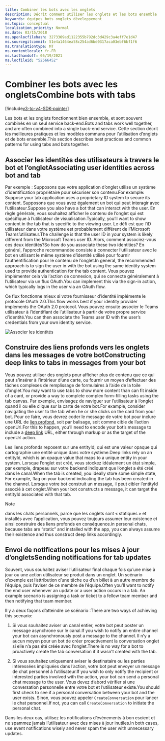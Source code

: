 ```yaml
---
title: Combiner les bots avec les onglets
description: Décrit comment utiliser les onglets et les bots ensemble
keywords: équipes bots onglets développement
ms.topic: conceptual
localization_priority: Normal
ms.date: 03/15/2018
ms.openlocfilehash: 3273369ad1122355b792dc3d429c3a4eff7e1d47
ms.sourcegitcommit: 51e4a1464ea58c254ad6bd0317aca03ebf6bf1f6
ms.translationtype: MT
ms.contentlocale: fr-FR
ms.lasthandoff: 05/19/2021
ms.locfileid: "52566452"
---
```

# <a name="combine-bots-with-tabs"></a><span data-ttu-id="353d9-104">Combiner les bots avec les onglets</span><span class="sxs-lookup"><span data-stu-id="353d9-104">Combine bots with tabs</span></span>

[!include[v3-to-v4-SDK-pointer](~/includes/v3-to-v4-pointer-bots.md)]

<span data-ttu-id="353d9-105">Les bots et les onglets fonctionnent bien ensemble, et sont souvent combinés en un seul service back-end.</span><span class="sxs-lookup"><span data-stu-id="353d9-105">Bots and tabs work well together, and are often combined into a single back-end service.</span></span> <span data-ttu-id="353d9-106">Cette section décrit les meilleures pratiques et les modèles communs pour l’utilisation d’onglets et de bots ensemble.</span><span class="sxs-lookup"><span data-stu-id="353d9-106">This section describes best practices and common patterns for using tabs and bots together.</span></span>

## <a name="associating-user-identities-across-bot-and-tab"></a><span data-ttu-id="353d9-107">Associer les identités des utilisateurs à travers le bot et l’onglet</span><span class="sxs-lookup"><span data-stu-id="353d9-107">Associating user identities across bot and tab</span></span>

<span data-ttu-id="353d9-108">Par exemple : Supposons que votre application d’onglet utilise un système d’identification propriétaire pour sécuriser son contenu.</span><span class="sxs-lookup"><span data-stu-id="353d9-108">For example: Suppose your tab application uses a proprietary ID system to secure its content.</span></span> <span data-ttu-id="353d9-109">Supposons que vous avez également un bot qui peut interagir avec l’utilisateur.</span><span class="sxs-lookup"><span data-stu-id="353d9-109">Suppose you also have a bot that can interact with the user.</span></span> <span data-ttu-id="353d9-110">En règle générale, vous souhaitez afficher le contenu de l’onglet qui est spécifique à l’utilisateur de visualisation.</span><span class="sxs-lookup"><span data-stu-id="353d9-110">Typically, you’ll want to show content in the tab that is specific to the viewing user.</span></span> <span data-ttu-id="353d9-111">Le défi est que l’iD utilisateur dans votre système est probablement différent de l’Microsoft Teams’utilisateur.</span><span class="sxs-lookup"><span data-stu-id="353d9-111">The challenge is that the user ID in your system is likely different from the Microsoft Teams user ID.</span></span> <span data-ttu-id="353d9-112">Alors, comment associez-vous ces deux identités?</span><span class="sxs-lookup"><span data-stu-id="353d9-112">So how do you associate these two identities?</span></span>
<span data-ttu-id="353d9-113">En général, l’approche recommandée consiste à connecter l’utilisateur avec le bot en utilisant le même système d’identité utilisé pour fournir l’authentification pour le contenu de l’onglet.</span><span class="sxs-lookup"><span data-stu-id="353d9-113">In general, the recommended approach is to sign the user in with the bot using the same identity system used to provide authentication for the tab content.</span></span> <span data-ttu-id="353d9-114">Vous pouvez implémenter cela via l’action de connexion, qui se connecte généralement à l’utilisateur via un flux OAuth.</span><span class="sxs-lookup"><span data-stu-id="353d9-114">You can implement this via the sign-in action, which typically logs in the user via an OAuth flow.</span></span>

<span data-ttu-id="353d9-115">Ce flux fonctionne mieux si votre fournisseur d’identité implémente le protocole OAuth 2.0.</span><span class="sxs-lookup"><span data-stu-id="353d9-115">This flow works best if your identity provider implements the OAuth 2.0 protocol.</span></span> <span data-ttu-id="353d9-116">Vous pouvez ensuite associer le Teams utilisateur à l’identifiant de l’utilisateur à partir de votre propre service d’identité.</span><span class="sxs-lookup"><span data-stu-id="353d9-116">You can then associate the Teams user ID with the user’s credentials from your own identity service.</span></span>

   ![Associer les identités](~/assets/images/bots/associating_contexts.png)

## <a name="constructing-deep-links-to-tabs-in-messages-from-your-bot"></a><span data-ttu-id="353d9-118">Construire des liens profonds vers les onglets dans les messages de votre bot</span><span class="sxs-lookup"><span data-stu-id="353d9-118">Constructing deep links to tabs in messages from your bot</span></span>

<span data-ttu-id="353d9-119">Vous pouvez utiliser des onglets pour afficher plus de contenu que ce qui peut s’insérer à l’intérieur d’une carte, ou fournir un moyen d’effectuer des tâches complexes de remplissage de formulaires à l’aide de la toile d’onglet.</span><span class="sxs-lookup"><span data-stu-id="353d9-119">You may want to use tabs to show more content than can fit inside of a card, or provide a way to complete complex form-filling tasks using the tab canvas.</span></span> <span data-ttu-id="353d9-120">Par exemple, envisagez de naviguer sur l’utilisateur à l’onglet quand il ou elle clique sur la carte de votre bot.</span><span class="sxs-lookup"><span data-stu-id="353d9-120">For example, consider navigating the user to the tab when he or she clicks on the card from your bot.</span></span> <span data-ttu-id="353d9-121">Pour ce faire, vous devrez coder le message de votre bot pour inclure une URL de [lien profond,](~/concepts/build-and-test/deep-links.md) soit par balisage, soit comme cible de l’action openUrl.</span><span class="sxs-lookup"><span data-stu-id="353d9-121">For this to happen, you’ll need to encode your bot’s message to include a [deep link](~/concepts/build-and-test/deep-links.md) URL, either through markup or as the target of the openUrl action.</span></span>

<span data-ttu-id="353d9-122">Les liens profonds reposent sur une entityId, qui est une valeur opaque qui cartographie une entité unique dans votre système.</span><span class="sxs-lookup"><span data-stu-id="353d9-122">Deep links rely on an entityId, which is an opaque value that maps to a unique entity in your system.</span></span> <span data-ttu-id="353d9-123">Lorsque l’onglet est créé, vous stockez idéalement un état simple, par exemple, drapeau sur votre backend indiquant que l’onglet a été créé dans le canal.</span><span class="sxs-lookup"><span data-stu-id="353d9-123">When the tab is created, you ideally store some simple state, For example, flag on your backend indicating the tab has been created in the channel.</span></span> <span data-ttu-id="353d9-124">Lorsque votre bot construit un message, il peut cibler l’entityId associé à cet onglet.</span><span class="sxs-lookup"><span data-stu-id="353d9-124">When your bot constructs a message, it can target the entityId associated with that tab.</span></span>

> [!NOTE]
> <span data-ttu-id="353d9-125">dans les chats personnels, parce que les onglets sont « statiques » et installés avec l’application, vous pouvez toujours assumer leur existence et ainsi construire des liens profonds en conséquence.</span><span class="sxs-lookup"><span data-stu-id="353d9-125">in personal chats, because tabs are “static” and installed with the app, you can always assume their existence and thus construct deep links accordingly.</span></span>

## <a name="sending-notifications-for-tab-updates"></a><span data-ttu-id="353d9-126">Envoi de notifications pour les mises à jour d’onglets</span><span class="sxs-lookup"><span data-stu-id="353d9-126">Sending notifications for tab updates</span></span>

<span data-ttu-id="353d9-127">Souvent, vous souhaitez aviser l’utilisateur final chaque fois qu’une mise à jour ou une action utilisateur se produit dans un onglet. Un scénario d’exemple est l’attribution d’une tâche ou d’un billet à un autre membre de l’équipe, puis l’aviser de ce membre de l’équipe.</span><span class="sxs-lookup"><span data-stu-id="353d9-127">Often you’ll want to notify the end user whenever an update or a user action occurs in a tab. An example scenario is assigning a task or ticket to a fellow team member and then notifying that team member.</span></span>

<span data-ttu-id="353d9-128">Il y a deux façons d’atteindre ce scénario :</span><span class="sxs-lookup"><span data-stu-id="353d9-128">There are two ways of achieving this scenario:</span></span>

1. <span data-ttu-id="353d9-129">Si vous souhaitez aviser un canal entier, votre bot peut poster un message asynchrone sur le canal.</span><span class="sxs-lookup"><span data-stu-id="353d9-129">If you wish to notify an entire channel your bot can asynchronously post a message to the channel.</span></span> <span data-ttu-id="353d9-130">Il n’y a aucun moyen pour un bot de créer proactivement la conversation onglet si elle n’a pas été créée avec l’onglet.</span><span class="sxs-lookup"><span data-stu-id="353d9-130">There is no way for a bot to proactively create the tab conversation if it wasn't created with the tab.</span></span>

2. <span data-ttu-id="353d9-131">Si vous souhaitez uniquement aviser le destinataire ou les parties intéressées impliquées dans l’action, votre bot peut envoyer un message de chat personnel à l’utilisateur.</span><span class="sxs-lookup"><span data-stu-id="353d9-131">If you wish to only notify the recipient or interested parties involved with the action, your bot can send a personal chat message to the user.</span></span> <span data-ttu-id="353d9-132">Vous devez d’abord vérifier si une conversation personnelle entre votre bot et l’utilisateur existe.</span><span class="sxs-lookup"><span data-stu-id="353d9-132">You should first check to see if a personal conversation between your bot and the user exists.</span></span> <span data-ttu-id="353d9-133">Sinon, vous pouvez appeler `CreateConversation` pour lancer le chat personnel.</span><span class="sxs-lookup"><span data-stu-id="353d9-133">If not, you can call `CreateConversation` to initiate the personal chat.</span></span>

<span data-ttu-id="353d9-134">Dans les deux cas, utilisez les notifications d’événements à bon escient et ne spammez jamais l’utilisateur avec des mises à jour inutiles.</span><span class="sxs-lookup"><span data-stu-id="353d9-134">In both cases, use event notifications wisely and never spam the user with unnecessary updates.</span></span>
